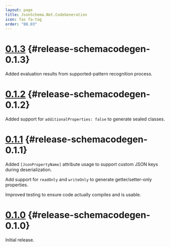 ```yaml
---
layout: page
title: JsonSchema.Net.CodeGeneration
icon: fas fa-tag
order: "08.03"
---
```

# [0.1.3](https://github.com/gregsdennis/json-everything/pull/535) {#release-schemacodegen-0.1.3}

Added evaluation results from supported-pattern recognition process.

# [0.1.2](https://github.com/gregsdennis/json-everything/pull/509) {#release-schemacodegen-0.1.2}

Added support for `additionalProperties: false` to generate sealed classes.

# [0.1.1](https://github.com/gregsdennis/json-everything/pull/509) {#release-schemacodegen-0.1.1}

Added `[JsonPropertyName]` attribute usage to support custom JSON keys during deserialization.

Add support for `readOnly` and `writeOnly` to generate getter/setter-only properties.

Improved testing to ensure code actually compiles and is usable.

# [0.1.0](https://github.com/gregsdennis/json-everything/pull/505) {#release-schemacodegen-0.1.0}

Initial release.
